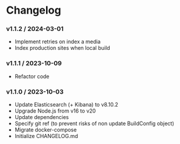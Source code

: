 Changelog
=========

### v1.1.2 / 2024-03-01

  - Implement retries on index a media
  - Index production sites when local build

### v1.1.1 / 2023-10-09

  - Refactor code
  
### v1.1.0 / 2023-10-03

  - Update Elasticsearch (+ Kibana) to v8.10.2
  - Upgrade Node.js from v16 to v20
  - Update dependencies
  - Specify git ref (to prevent risks of non update BuildConfig object)
  - Migrate docker-compose
  - Initialize CHANGELOG.md
